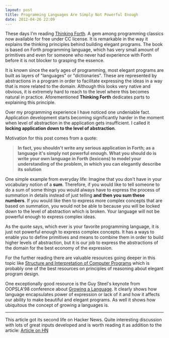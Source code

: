 ```yaml
---
layout: post
title: Programming Languages Are Simply Not Powerful Enough
date: 2012-04-26 22:09
---
```


These days I'm reading [Thinking Forth](http://thinking-forth.sourceforge.net/).
A gem among programming classics now available for free under CC
license. It is remarkable in the way it explains the thinking principles
behind building elegant programs. The book is based on Forth programming
language, which has very small amount of primitives and even for someone
who never had experience with Forth before it is not blocker to grasping the
essence.

It is known since the early ages of programming, most elegant programs
are built as layers of "languages" or "dictionaries". These are represented by abstractions in
a program in order to facilitate expressing the ideas in a way
that is more related to the domain. Although this looks very native and
obvious, it is extremely hard to reach to the level where this becomes
natural in practice. Aforementioned __Thinking Forth__ dedicates parts to
explaining this principle.

Over my programming experience I have noticed one undeniable fact.
Application development starts becoming significantly harder in the
moment when level of abstraction in the application gets
insufficient. I called it __locking application down to the level of
abstraction__.

Motivation for this post comes from a quote:
<blockquote>
<b>In fact, you shouldn't write any serious application in Forth; as a language
it's simply not powerful enough. What you should do is write your own
language in Forth (lexicons) to model your understanding of the problem, in
which you can elegantly describe its solution</b>
</blockquote>

One simple example from everyday life: Imagine that you don't have in
your vocabulary notion of a __sum__. Therefore, if you would like to tell
someone to do a sum of some things you would always have to express the
process of summation in details instead of just telling __and then you sum these numbers__.
If you would like then to express more complex concepts that are based on
summation, you would not be able to because you will be locked down to
the level of abstraction which is broken. Your language will not be
powerful enough to express complex ideas.

As the quote says, which ever is your favorite programming language, it
is just not powerful enough to express complex concepts. It has a ways
to enable you to define primitives and means to combine them in order to
build higher levels of abstraction, but it is our job to express the
abstractions of the domain for the best economy of the expression.

For the further reading there are valuable resources going deeper in this topic
like [Structure and Interpretation of Computer
Programs](http://mitpress.mit.edu/sicp/full-text/book/book.html) which is
probably one of the best resources on principles of reasoning about
elegant program design.

One exceptionally good resource is the Guy Steel's keynote from OOPSLA'98 conference
about [Growing a Language](https://www.youtube.com/watch?v=_ahvzDzKdB0).
It clearly shows how language encapsulates power of expression or lack
of it and how it affects our ability to make beautiful and elegant
programs. As well it shows how ubiquitous the concept of growing a
languages is.

----------

This article got its second life on Hacker News. Quite interesting discussion with lots of great inputs developed and is worth reading it as addition to the article: [Article on HN](https://news.ycombinator.com/item?id=5302667 )
